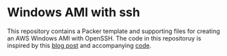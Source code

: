 # Windows AMI with ssh

This repository contains a Packer template and supporting files for creating an AWS Windows AMI with OpenSSH. The code in this repositoruy is inspired by this [blog post](https://operator-error.com/2018/04/16/windows-amis-with-even/) and accompanying [code](https://github.com/jen20/packer-aws-windows-ssh).
